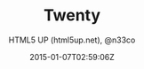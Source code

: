 ---
title: "Twenty"
github: https://github.com/CloudCannon/Twenty-Jekyll-Theme
demo: http://html5up.net/twenty
author: HTML5 UP (html5up.net), @n33co

ssg:
  - Jekyll
cms:
  - No Cms
date: 2015-01-07T02:59:06Z
github_branch: master
---